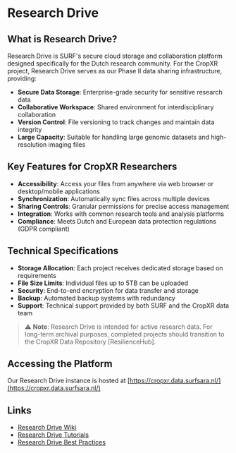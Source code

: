 # Research Drive
## What is Research Drive?
Research Drive is SURF's secure cloud storage and collaboration platform designed specifically for the Dutch research community. For the CropXR project, Research Drive serves as our Phase II data sharing infrastructure, providing:

- **Secure Data Storage**: Enterprise-grade security for sensitive research data
- **Collaborative Workspace**: Shared environment for interdisciplinary collaboration
- **Version Control**: File versioning to track changes and maintain data integrity
- **Large Capacity**: Suitable for handling large genomic datasets and high-resolution imaging files

## Key Features for CropXR Researchers
- **Accessibility**: Access your files from anywhere via web browser or desktop/mobile applications
- **Synchronization**: Automatically sync files across multiple devices
- **Sharing Controls**: Granular permissions for precise access management
- **Integration**: Works with common research tools and analysis platforms
- **Compliance**: Meets Dutch and European data protection regulations (GDPR compliant)

## Technical Specifications
- **Storage Allocation**: Each project receives dedicated storage based on requirements
- **File Size Limits**: Individual files up to 5TB can be uploaded
- **Security**: End-to-end encryption for data transfer and storage
- **Backup**: Automated backup systems with redundancy
- **Support**: Technical support provided by both SURF and the CropXR data team

> ⚠️ **Note**: Research Drive is intended for active research data. For long-term archival purposes, completed projects should transition to the CropXR Data Repository [ResilienceHub].

## Accessing the Platform
Our Research Drive instance is hosted at [https://cropxr.data.surfsara.nl/](https://cropxr.data.surfsara.nl/)

## Links
- [Research Drive Wiki](https://wiki.surfnet.nl/display/RDRIVE)
- [Research Drive Tutorials](https://wiki.surfnet.nl/display/RDRIVE/Tutorials)
- [Research Drive Best Practices](https://wiki.surfnet.nl/display/RDRIVE/Best+practices)
